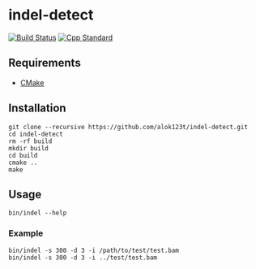 # indel-detect

[![Build Status](https://travis-ci.com/alok123t/indel-detect.svg?branch=master)](https://travis-ci.com/alok123t/indel-detect)
[![Cpp Standard](https://img.shields.io/badge/C%2B%2B-11-blue.svg)](https://en.wikipedia.org/wiki/C%2B%2B11)

## Requirements
* [CMake](https://cmake.org/download/)

## Installation
```shell
git clone --recursive https://github.com/alok123t/indel-detect.git
cd indel-detect
rm -rf build
mkdir build
cd build
cmake ..
make
```

## Usage
```shell
bin/indel --help
```
### Example
```shell
bin/indel -s 300 -d 3 -i /path/to/test/test.bam
bin/indel -s 300 -d 3 -i ../test/test.bam
```
